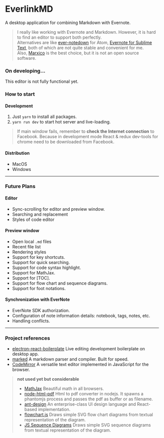 # EverlinkMD
A desktop application for combining Markdown with Evernote.

> I really like working with Evernote and Markdown. However, it is hard to find an editor to support both perfectly.  
> Alternatives are like [ever-notedown](https://atom.io/packages/ever-notedown) for Atom, [Evernote for Sublime Text](https://github.com/bordaigorl/sublime-evernote), both of which are not quite stable and convenient for me.  
> Also, [Marxico](https://maxiang.io/) is the best choice, but it is not an open source software.

### On developing...  
This editor is not fully functional yet.

### How to start
#### Development
1. Just `yarn` to install all packages.  
2. `yarn run dev` to start hot server and live-loading.
> If main window fails, remember to **check the Internet connection** to Facebook.
Because in development mode React & redux dev-tools for chrome need to be downloaded from Facebook.

#### Distribution
* MacOS
* Windows


---
### Future Plans

#### Editor

* Sync-scrolling for editor and preview window.
* Searching and replacement
* Styles of code editor

#### Preview window

* Open local `.md` files
* Recent file list  
* Rendering styles
* Support for key shortcuts.
* Support for quick searching.
* Support for code syntax highlight.
* Support for MathJax.
* Support for [TOC].
* Support for flow chart and sequence diagrams.
* Support for foot notations.

#### Synchronization with EverNote

* EverNote SDK authorization.
* Configuration of note information details: notebook, tags, notes, etc.
* Handling conflicts.


---
### Project references
* [electron-react-boilerplate](https://github.com/chentsulin/electron-react-boilerplate) Live editing development boilerplate on desktop app.
* [marked](https://github.com/chjj/marked) A markdown parser and compiler. Built for speed.
* [CodeMirror](http://codemirror.net/) A versatile text editor implemented in JavaScript for the browser.

> **not used yet but considerable**  
> * [MathJax](https://github.com/mathjax/MathJax) Beautiful math in all browsers.
> * [node-html-pdf](https://github.com/marcbachmann/node-html-pdf) Html to pdf converter in nodejs. It spawns a phantomjs process and passes the pdf as buffer or as filename.
> * [ant-design](https://github.com/ant-design/ant-design) An enterprise-class UI design language and React-based implementation.
> * [flowchart.js](https://github.com/adrai/flowchart.js) Draws simple SVG flow chart diagrams from textual representation of the diagram.
> * [JS Sequence Diagrams](https://github.com/bramp/js-sequence-diagrams) Draws simple SVG sequence diagrams from textual representation of the diagram.
